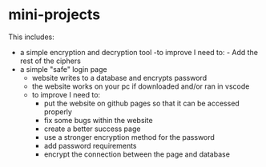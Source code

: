 # mini-projects

This includes: 
- a simple encryption and decryption tool
  -to improve I need to:
      - Add the rest of the ciphers
- a simple "safe" login page
  - website writes to a database and encrypts password
  - the website works on your pc if downloaded and/or ran in vscode
  - to improve I need to:
      - put the website on github pages so that it can be accessed properly
      - fix some bugs within the website
      - create a better success page
      - use a stronger encryption method for the password
      - add password requirements
      - encrypt the connection between the page and database 
